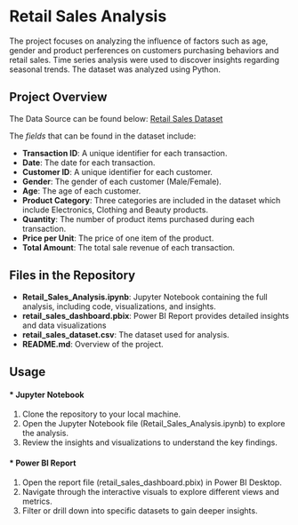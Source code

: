 # **Retail Sales Analysis**

The project focuses on analyzing the influence of factors such as age, gender and product perferences on customers purchasing behaviors and retail sales. 
Time series analysis were used to discover insights regarding seasonal trends. The dataset was analyzed using Python. 

## **Project Overview**
The Data Source can be found below:
[Retail Sales Dataset](https://www.kaggle.com/datasets/mohammadtalib786/retail-sales-dataset)

The *fields* that can be found in the dataset include:
* **Transaction ID**: A unique identifier for each transaction. 
* **Date**: The date for each transaction.
* **Customer ID**: A unique identifier for each customer. 
* **Gender**: The gender of each customer (Male/Female). 
* **Age**: The age of each customer. 
* **Product Category**: Three categories are included in the dataset which include Electronics, Clothing and Beauty products.
* **Quantity**: The number of product items purchased during each transaction. 
* **Price per Unit**: The price of one item of the product. 
* **Total Amount**: The total sale revenue of each transaction. 

## **Files in the Repository**
* **Retail_Sales_Analysis.ipynb**: Jupyter Notebook containing the full analysis, including code, visualizations, and insights.
* **retail_sales_dashboard.pbix**: Power BI Report provides detailed insights and data visualizations 
* **retail_sales_dataset.csv**: The dataset used for analysis.
* **README.md**: Overview of the project.

## **Usage**
#### * Jupyter Notebook
1.	Clone the repository to your local machine.
2.	Open the Jupyter Notebook file (Retail_Sales_Analysis.ipynb) to explore the analysis.
3.	Review the insights and visualizations to understand the key findings.

#### * Power BI Report
1. Open the report file (retail_sales_dashboard.pbix) in Power BI Desktop. 
2. Navigate through the interactive visuals to explore different views and metrics.
3. Filter or drill down into specific datasets to gain deeper insights.
